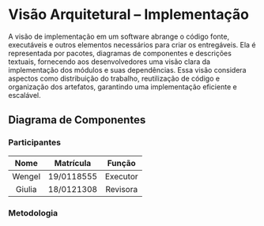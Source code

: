 # Visão Arquitetural – Implementação

A visão de implementação em um software abrange o código fonte, executáveis e outros elementos necessários para criar os entregáveis. Ela é representada por pacotes, diagramas de componentes e descrições textuais, fornecendo aos desenvolvedores uma visão clara da implementação dos módulos e suas dependências. Essa visão considera aspectos como distribuição do trabalho, reutilização de código e organização dos artefatos, garantindo uma implementação eficiente e escalável.

## Diagrama de Componentes

### Participantes

| Nome  | Matrícula  | Função |
| :--:  | :-------:  | :----: |
| Wengel | 19/0118555 | Executor |
| Giulia | 18/0121308 | Revisora |

### Metodologia
